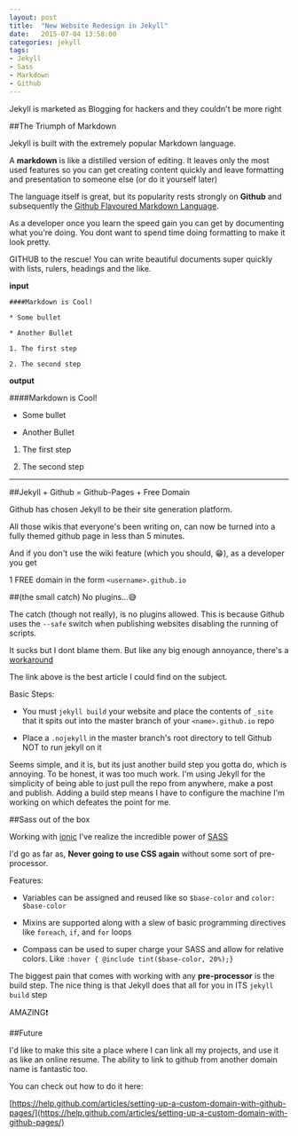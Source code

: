 ```yaml
---
layout: post
title:  "New Website Redesign in Jekyll"
date:   2015-07-04 13:58:00
categories: jekyll
tags:
- Jekyll
- Sass
- Markdown
- Github
---
```


Jekyll is marketed as Blogging for hackers and they couldn't be more right

##The Triumph of Markdown

Jekyll is built with the extremely popular Markdown language.

A **markdown** is like a distilled version of editing. It leaves only the most used features so you can get creating content quickly and leave formatting and presentation to someone else (or do it yourself later)

The language itself is great, but its popularity rests strongly on **Github** and subsequently the [Github Flavoured Markdown Language](https://github.com/adam-p/markdown-here/wiki/Markdown-Cheatsheet).

As a developer once you learn the speed gain you can get by documenting what you're doing. You dont want to spend time doing formatting to make it look pretty.

GITHUB to the rescue! You can write beautiful documents super quickly with lists, rulers, headings and the like.

**input**

```
####Markdown is Cool!

* Some bullet

* Another Bullet

1. The first step

2. The second step

```

**output**

####Markdown is Cool!

* Some bullet

* Another Bullet

1. The first step

2. The second step

---

##Jekyll + Github = Github-Pages + Free Domain

Github has chosen Jekyll to be their site generation platform. 

All those wikis that everyone's been writing on, can now be turned into a fully themed github page in less than 5 minutes.

And if you don't use the wiki feature (which you should, :grin:), as a developer you get 

1 FREE domain in the form `<username>.github.io`

##(the small catch) No plugins...:sweat_smile:

The catch (though not really), is no plugins allowed. This is because Github uses the `--safe` switch when publishing websites disabling the running of scripts. 

It sucks but I dont blame them. But like any big enough annoyance, there's a [workaround](http://drewsilcock.co.uk/custom-jekyll-plugins/)

The link above is the best article I could find on the subject.

Basic Steps:

* You must `jekyll build` your website and place the contents of `_site` that it spits out into the master branch of your `<name>.github.io` repo

* Place a `.nojekyll` in the master branch's root directory to tell Github NOT to run jekyll on it

Seems simple, and it is, but its just another build step you gotta do, which is annoying. To be honest, it was too much work. I'm using Jekyll for the simplicity of being able to just pull the repo from anywhere, make a post and publish. Adding a build step means I have to configure the machine I'm working on which defeates the point for me.

##Sass out of the box

Working with [ionic](http://ionicframework.com) I've realize the incredible power of [SASS](http://sass-lang.com)

I'd go as far as, **Never going to use CSS again** without some sort of pre-processor.

Features:

* Variables can be assigned and reused like so `$base-color` and `color: $base-color`

* Mixins are supported along with a slew of basic programming directives like `foreach`, `if`, and `for` loops

* Compass can be used to super charge your SASS and allow for relative colors. Like `:hover { @include tint($base-color, 20%);}`

The biggest pain that comes with working with any **pre-processor** is the build step. The nice thing is that Jekyll does that all for you in ITS `jekyll build` step

AMAZING:exclamation:

##Future

I'd like to make this site a place where I can link all my projects, and use it as like an online resume. The ability to link to github from another domain name is fantastic too.

You can check out how to do it here:

[https://help.github.com/articles/setting-up-a-custom-domain-with-github-pages/](https://help.github.com/articles/setting-up-a-custom-domain-with-github-pages/)
